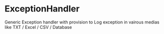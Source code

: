 # ExceptionHandler
Generic Exception handler with provision to Log exception in vairous medias like TXT / Excel / CSV / Database
